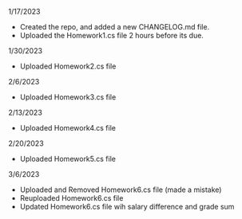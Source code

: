 1/17/2023 
- Created the repo, and added a new CHANGELOG.md file.
- Uploaded the Homework1.cs file 2 hours before its due.

1/30/2023
- Uploaded Homework2.cs file

2/6/2023
- Uploaded Homework3.cs file

2/13/2023
- Uploaded Homework4.cs file

2/20/2023
- Uploaded Homework5.cs file

3/6/2023
- Uploaded and Removed Homework6.cs file (made a mistake)
- Reuploaded Homework6.cs file
- Updated Homework6.cs file wih salary difference and grade sum
